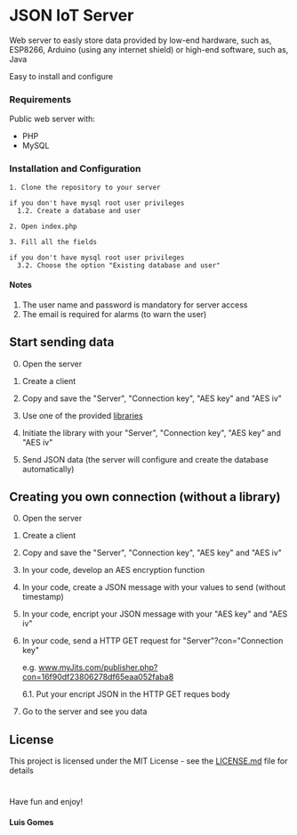 # JSON IoT Server
Web server to easly store data provided by low-end hardware, such as, ESP8266, Arduino (using any internet shield) or high-end software, such as, Java

Easy to install and configure

### Requirements

Public web server with:
 - PHP
 - MySQL

### Installation and Configuration

```
1. Clone the repository to your server
```
```
if you don't have mysql root user privileges
  1.2. Create a database and user
```
```
2. Open index.php
```
```
3. Fill all the fields
```
```
if you don't have mysql root user privileges
  3.2. Choose the option "Existing database and user"
```

#### Notes
1. The user name and password is mandatory for server access
2. The email is required for alarms (to warn the user)

## Start sending data

0. Open the server

1. Create a client

2. Copy and save the "Server", "Connection key", "AES key" and "AES iv"

3. Use one of the provided [libraries](libraries)

4. Initiate the library with your "Server", "Connection key", "AES key" and "AES iv"

5. Send JSON data (the server will configure and create the database automatically)


## Creating you own connection (without a library)

0. Open the server

1. Create a client

2. Copy and save the "Server", "Connection key", "AES key" and "AES iv"

3. In your code, develop an AES encryption function

4. In your code, create a JSON message with your values to send (without timestamp)

5. In your code, encript your JSON message with your "AES key" and "AES iv"

6. In your code, send a HTTP GET request for "Server"?con="Connection key"

   e.g. www.myJits.com/publisher.php?con=16f90df23806278df65eaa052faba8

   6.1. Put your encript JSON in the HTTP GET reques body

7. Go to the server and see you data

## License

This project is licensed under the MIT License - see the [LICENSE.md](LICENSE.md) file for details

#
Have fun and enjoy!

#### Luis Gomes
